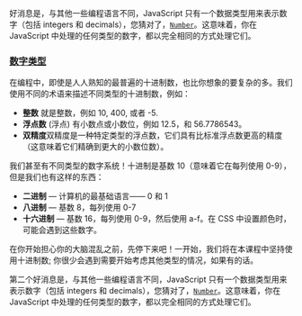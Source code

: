 好消息是，与其他一些编程语言不同，JavaScript 只有一个数据类型用来表示数字（包括 integers 和 decimals），您猜对了，[`Number`](https://developer.mozilla.org/zh-CN/docs/Web/JavaScript/Reference/Global_Objects/Number)。这意味着，你在 JavaScript 中处理的任何类型的数字，都以完全相同的方式处理它们。

### [数字类型](https://developer.mozilla.org/zh-CN/docs/Learn/JavaScript/First_steps/Math#数字类型 "Permalink to 数字类型")

在编程中，即使是人人熟知的最普遍的十进制数，也比你想象的要复杂的多。我们使用不同的术语来描述不同类型的十进制数，例如：

-   **整数** 就是整数，例如 10, 400, 或者 -5.
-   **浮点数** (浮点) 有小数点或小数位，例如 12.5，和 56.7786543。
-   **双精度**双精度是一种特定类型的浮点数，它们具有比标准浮点数更高的精度（这意味着它们精确到更大的小数位数）。

我们甚至有不同类型的数字系统！十进制是基数 10（意味着它在每列使用 0-9），但是我们也有这样的东西：

-   **二进制** — 计算机的最基础语言—— 0 和 1
-   **八进制** — 基数 8，每列使用 0-7
-   **十六进制** — 基数 16，每列使用 0-9，然后使用 a-f。在 CSS 中设置颜色时，可能会遇到这些数字。

在你开始担心你的大脑混乱之前，先停下来吧！一开始，我们将在本课程中坚持使用十进制数; 你很少会遇到需要开始考虑其他类型的情况，如果有的话。

第二个好消息是，与其他一些编程语言不同，JavaScript 只有一个数据类型用来表示数字（包括 integers 和 decimals），您猜对了，[`Number`](https://developer.mozilla.org/zh-CN/docs/Web/JavaScript/Reference/Global_Objects/Number)。这意味着，你在 JavaScript 中处理的任何类型的数字，都以完全相同的方式处理它们。